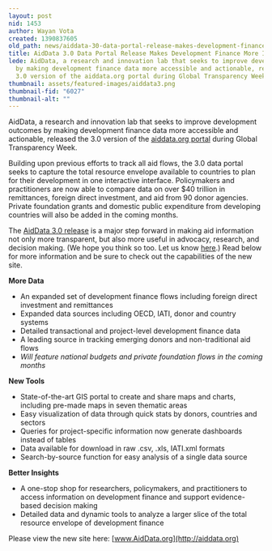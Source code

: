 ```yaml
---
layout: post
nid: 1453
author: Wayan Vota
created: 1390837605
old_path: news/aiddata-30-data-portal-release-makes-development-finance-more-intuitive
title: AidData 3.0 Data Portal Release Makes Development Finance More Intuitive
lede: AidData, a research and innovation lab that seeks to improve development outcomes
  by making development finance data more accessible and actionable, released the
  3.0 version of the aiddata.org portal during Global Transparency Week.
thumbnail: assets/featured-images/aiddata3.png
thumbnail-fid: "6027"
thumbnail-alt: ""
---
```


 AidData, a research and innovation lab that seeks to improve development outcomes by making development finance data more accessible and actionable, released the 3.0 version of the [aiddata.org portal](http://aiddata.org) during Global Transparency Week.

Building upon previous efforts to track all aid flows, the 3.0 data portal seeks to capture the total resource envelope available to countries to plan for their development in one interactive interface. Policymakers and practitioners are now able to compare data on over $40 trillion in remittances, foreign direct investment, and aid from 90 donor agencies. Private foundation grants and domestic public expenditure from developing countries will also be added in the coming months.

The [AidData 3.0 release](http://aiddata.org) is a major step forward in making aid information not only more transparent, but also more useful in advocacy, research, and decision making. (We hope you think so too. Let us know [here](mailto:info@developmentgateway.org).) Read below for more information and be sure to check out the capabilities of the new site.

**More Data**

- An expanded set of development finance flows including foreign direct investment and remittances
- Expanded data sources including OECD, IATI, donor and country systems
- Detailed transactional and project-level development finance data
- A leading source in tracking emerging donors and non-traditional aid flows
- *Will feature national budgets and private foundation flows in the coming months*

**New Tools**

- State-of-the-art GIS portal to create and share maps and charts, including pre-made maps in seven thematic areas
- Easy visualization of data through quick stats by donors, countries and sectors
- Queries for project-specific information now generate dashboards instead of tables
- Data available for download in raw .csv, .xls, IATI.xml formats
- Search-by-source function for easy analysis of a single data source

**Better Insights**

- A one-stop shop for researchers, policymakers, and practitioners to access information on development finance and support evidence-based decision making
- Detailed data and dynamic tools to analyze a larger slice of the total resource envelope of development finance

 Please view the new site here: [www.AidData.org](http://aiddata.org)
